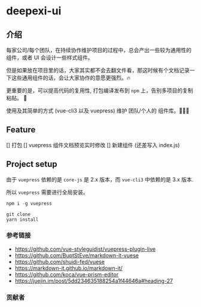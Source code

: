 # deepexi-ui

## 介绍

每家公司/每个团队，在持续协作维护项目的过程中，总会产出一些较为通用性的组件，或者 UI 会设计一些样式组件。

但是如果放在项目里的话，大家其实都不会去翻文件看，那这时候有个文档记录一下这些通用组件的话，会让大家协作的意愿更强烈。:fire:

更重要的是，可以提高代码的复用性, 打包编译发布到 `npm` 上，告别多项目的复制粘贴。 :beers:

使用及其简单的方式 (vue-cli3 以及 vuepress) 维护 团队/个人的 组件库。:tada::tada::tada:

## Feature
[] 打包
[] vuepress 组件文档预览实时修改
[] 新建组件 (还差写入 index.js)

## Project setup

由于 `vuepress` 依赖的是 `core-js` 是 2.x 版本，而 `vue-cli3` 中依赖的是 3.x 版本.

所以 `vuepress` 需要进行全局安装。

```js
npm i -g vuepress
```

```
git clone 
yarn install
```

### 参考链接
- https://github.com/vue-styleguidist/vuepress-plugin-live
- https://github.com/BuptStEve/markdown-it-vuese
- https://github.com/shuidi-fed/vuese
- https://markdown-it.github.io/markdown-it/
- https://github.com/koca/vue-prism-editor
- https://juejin.im/post/5dd234635188254a1f44646a#heading-27



### 贡献者
<!-- ALL-CONTRIBUTORS-LIST:START - Do not remove or modify this section -->
<!-- ALL-CONTRIBUTORS-LIST:END -->